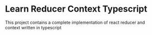 # Learn Reducer Context Typescript

This project contains a complete implementation of react reducer and context written in typescript
